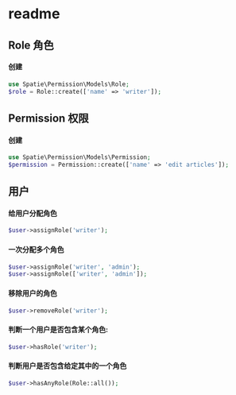 # readme

## Role 角色
#### 创建
```php
use Spatie\Permission\Models\Role;
$role = Role::create(['name' => 'writer']);
```
####

## Permission 权限
#### 创建
```php
use Spatie\Permission\Models\Permission;
$permission = Permission::create(['name' => 'edit articles']);
```
####

## 用户
#### 给用户分配角色
```php
$user->assignRole('writer');
```
#### 一次分配多个角色
```php
$user->assignRole('writer', 'admin');
$user->assignRole(['writer', 'admin']);
```
#### 移除用户的角色
```php
$user->removeRole('writer');
```
#### 判断一个用户是否包含某个角色:
```php
$user->hasRole('writer');
```
#### 判断用户是否包含给定其中的一个角色
```php
$user->hasAnyRole(Role::all());
```